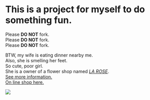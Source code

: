 # This is a project for myself to do something fun.  
Please **DO NOT** fork.  
Please **DO NOT** fork.  
Please **DO NOT** fork.  

BTW, my wife is eating dinner nearby me.   
Also, she is smelling her feet.  
So cute, poor girl.  
She is a owner of a flower shop named *[LA ROSE](http://f.amap.com/6mW5b_0173m8n)*.   
[See more information.](http://mp.weixin.qq.com/s/fz6RzIqyKEnVWH6jyZ-rTg)    
[On line shop here.](https://weidian.com/?userid=1224485618)  

![](http://mmbiz.qpic.cn/mmbiz_jpg/PVFwibJDoasSOcribxTb8plDXicqDn6hU7o3ts7NBpewiaRATyzwyRtZVVh9Rn9c1klUoNSynINxbhJg0QwWKr3iadw/640?wx_fmt=jpeg&tp=webp&wxfrom=5&wx_lazy=1)
